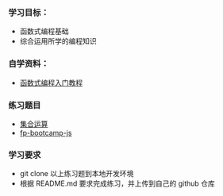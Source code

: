 ### 学习目标：

* 函数式编程基础
* 综合运用所学的编程知识

### 自学资料：

* [函数式编程入门教程](http://www.ruanyifeng.com/blog/2017/02/fp-tutorial.html)

### 练习题目

* [集合运算](https://github.com/CoolCodeTribe/gpst-js-basic-collection-practice.git)
* [fp-bootcamp-js](https://github.com/CoolCodeTribe/fp-bootcamp-js.git)

### 学习要求

* git clone 以上练习题到本地开发环境
* 根据 README.md 要求完成练习，并上传到自己的 github 仓库
